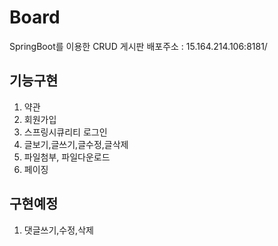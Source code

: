 # Board
SpringBoot를 이용한 CRUD 게시판
배포주소 : 15.164.214.106:8181/
## 기능구현
1. 약관
2. 회원가입
3. 스프링시큐리티 로그인
4. 글보기,글쓰기,글수정,글삭제
5. 파일첨부, 파일다운로드
6. 페이징

## 구현예정
1. 댓글쓰기,수정,삭제
